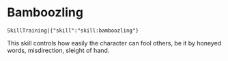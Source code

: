# Bamboozling

`SkillTraining|{"skill":"skill:bamboozling"}`

This skill controls how easily the character can fool others, be it by honeyed words, misdirection, sleight of hand.
